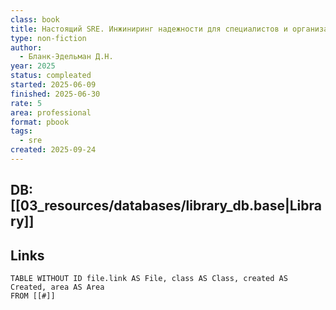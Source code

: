 ```yaml
---
class: book
title: Настоящий SRE. Инжиниринг надежности для специалистов и организаций
type: non-fiction
author:
  - Бланк-Эдельман Д.Н.
year: 2025
status: compleated
started: 2025-06-09
finished: 2025-06-30
rate: 5
area: professional
format: pbook
tags:
  - sre
created: 2025-09-24
---
```

## DB: [[03_resources/databases/library_db.base|Library]]

## Links

```dataview
TABLE WITHOUT ID file.link AS File, class AS Class, created AS Created, area AS Area
FROM [[#]]
````